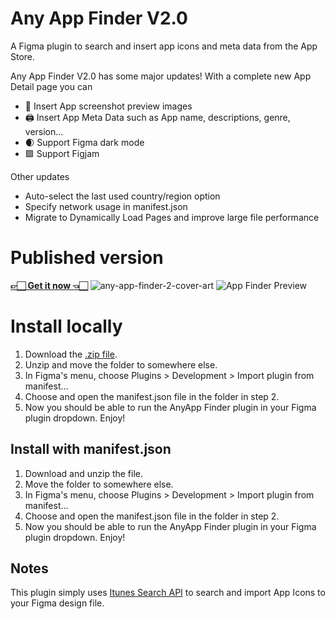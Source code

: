 # Any App Finder V2.0

A Figma plugin to search and insert app icons and meta data from the App Store.

Any App Finder V2.0 has some major updates! With a complete new App Detail page you can

- 📲 Insert App screenshot preview images
- 🖨️ Insert App Meta Data such as App name, descriptions, genre, version…
- 🌒 Support Figma dark mode
- 🟪 Support Figjam

Other updates

- Auto-select the last used country/region option
- Specify network usage in manifest.json
- Migrate to Dynamically Load Pages and improve large file performance

# Published version

[**👉🏻 Get it now 👈🏻**](https://www.figma.com/community/plugin/1091985525021410415/Any-App-Finder)
![any-app-finder-2-cover-art](https://github.com/sylvesterlau/Any-App-Finder/assets/12065464/c989c108-d1b9-4652-ae35-e3c265fc354f)
![App Finder Preview](https://github.com/sylvesterlau/Any-App-Finder/assets/12065464/b86e6cd1-2e6f-4a45-bc04-299d267de3a0)


# Install locally

1. Download the [.zip file](https://github.com/sylvesterlau/Any-App-Finder/archive/refs/heads/v2.0.zip).
2. Unzip and move the folder to somewhere else.
3. In Figma's menu, choose Plugins > Development > Import plugin from manifest...
4. Choose and open the manifest.json file in the folder in step 2.
5. Now you should be able to run the AnyApp Finder plugin in your Figma plugin dropdown. Enjoy!





## Install with manifest.json

1. Download and unzip the file.
2. Move the folder to somewhere else.
3. In Figma's menu, choose Plugins > Development > Import plugin from manifest...
4. Choose and open the manifest.json file in the folder in step 2.
5. Now you should be able to run the AnyApp Finder plugin in your Figma plugin dropdown. Enjoy!

## Notes

This plugin simply uses [Itunes Search API](https://developer.apple.com/library/archive/documentation/AudioVideo/Conceptual/iTuneSearchAPI/index.html#//apple_ref/doc/uid/TP40017632-CH3-SW1) to search and import App Icons to your Figma design file.
